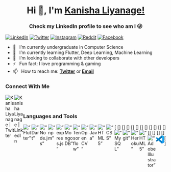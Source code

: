 <h1 align="center"> Hi 👋, I'm <a href="https://github.com/KanishaLiyanage?sub_confirmation=1">Kanisha Liyanage!</a></h1>
<h3 align="center">Check my LinkedIn profile to see who am I 😜</h3>

[![LinkedIn](https://img.shields.io/badge/LinkedIn-%230077B5.svg?logo=linkedin&logoColor=white)](https://linkedin.com/in/kanisha-liyanage)
[![Twitter](https://img.shields.io/badge/Twitter-%231DA1F2.svg?logo=Twitter&logoColor=white)](https://twitter.com/dilumkanisha)
[![Instagram](https://img.shields.io/badge/Instagram-%23E4405F.svg?logo=Instagram&logoColor=white)](https://instagram.com/kanisha_liyanage)
[![Reddit](https://img.shields.io/badge/Reddit-%23FF4500.svg?logo=Reddit&logoColor=white)](https://reddit.com/user/KanishaL)
[![Facebook](https://img.shields.io/badge/Facebook-%231877F2.svg?logo=Facebook&logoColor=white)](https://facebook.com/kanisha.liyanage)

- 🔭 &ensp;I’m currently undergraduate in Computer Science
- 🌱 &ensp;I’m currently learning Flutter, Deep Learning, Machine Learning
- 👯 &ensp;I’m looking to collaborate with other developers
- ⚡ &ensp;Fun fact: I love programming & gaming
- 📫 &ensp;How to reach me: [**Twitter**][twitter] or [**Email**][email]

### Connect With Me

[<img align="left" alt="Kanisha Liyanage | Twitter" width="28px" src="https://firebasestorage.googleapis.com/v0/b/web-johannesmilke.appspot.com/o/other%2Fsocial%2Ftwitter.png?alt=media" />][twitter]
[<img align="left" alt="Kanisha Liyanage | LinkedIn" width="28px" src="https://firebasestorage.googleapis.com/v0/b/web-johannesmilke.appspot.com/o/other%2Fsocial%2Flinkedin.png?alt=media" />][linkedin]

<!--[<img align="left" alt="Johannes Milke | Instagram" width="28px" src="https://firebasestorage.googleapis.com/v0/b/web-johannesmilke.appspot.com/o/other%2Fsocial%2Finstagram.png?alt=media" />][instagram]
[<img align="left" alt="Johannes Milke | Facebook" width="28px" src="https://firebasestorage.googleapis.com/v0/b/web-johannesmilke.appspot.com/o/other%2Fsocial%2Ffacebook.png?alt=media" />][facebook]
[<img align="left" alt="Johannes Milke | Medium" width="28px" src="https://firebasestorage.googleapis.com/v0/b/web-johannesmilke.appspot.com/o/other%2Fsocial%2Fmedium.png?alt=media" />][medium] -->


<br />
<br />

### Languages and Tools
[<img align="left" alt=“Flutter” width="26px" src="https://www.vectorlogo.zone/logos/flutterio/flutterio-icon.svg" />
[<img align="left" alt=“Dart” width="26px" src="https://www.vectorlogo.zone/logos/dartlang/dartlang-icon.svg" />]
[<img align="left" alt=“Node.js” width="26px" src="https://www.vectorlogo.zone/logos/nodejs/nodejs-icon.svg" />]
[<img align="left" alt=“npm” width="26px" src="https://www.vectorlogo.zone/logos/npmjs/npmjs-icon.svg" />]
[<img align="left" alt=“express.js” width="26px" src="https://www.vectorlogo.zone/logos/expressjs/expressjs-icon.svg" />]
[<img align="left" alt=“MongoDB” width="26px" src="https://www.vectorlogo.zone/logos/mongodb/mongodb-icon.svg" />]
[<img align="left" alt=“Tensorflow” width="26px" src="https://www.vectorlogo.zone/logos/tensorflow/tensorflow-icon.svg" />]
[<img align="left" alt=“OpenCV” width="26px" src="https://www.vectorlogo.zone/logos/opencv/opencv-icon.svg" />]
[<img align="left" alt=“Java” width="26px" src="https://www.vectorlogo.zone/logos/java/java-icon.svg" />]
[<img align="left" alt=“HTML5” width="26px" src="https://www.vectorlogo.zone/logos/w3_html5/w3_html5-icon.svg" />]
[<img align="left" alt=“CSS” width="26px" src="https://www.vectorlogo.zone/logos/w3_css/w3_css-official.svg" />]
[<img align="left" alt=“MySQL” width="26px" src="https://www.vectorlogo.zone/logos/mysql/mysql-icon.svg" />]
[<img align="left" alt=“git” width="26px" src="https://www.vectorlogo.zone/logos/git-scm/git-scm-icon.svg" />]
[<img align="left" alt=“Heroku” width="26px" src="https://www.vectorlogo.zone/logos/heroku/heroku-icon.svg" />]
[<img align="left" alt=“HTML5” width="26px" src="https://www.vectorlogo.zone/logos/w3_html5/w3_html5-icon.svg" />]
[<img align="left" alt=“AdobeIllustrator” width="26px" src="https://www.vectorlogo.zone/logos/adobe_illustrator/adobe_illustrator-icon.svg" />]
[<img align="left" alt=“Github” width="26px" src="https://raw.githubusercontent.com/github/explore/80688e429a7d4ef2fca1e82350fe8e3517d3494d/topics/visual-studio-code/visual-studio-code.png" />]


[twitter]: https://twitter.com/dilumkanisha
[linkedin]: https://linkedin.com/in/kanisha-liyanage
[github]: https://github.com/KanishaLiyanage
[instagram]: https://instagram.com/kanisha_liyanage
[facebook]: https://facebook.com/kanisha.liyanage
[email]: mailto:kanishaliyanage.dev@gmail.com
